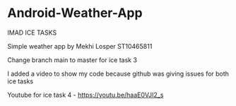 # Android-Weather-App

IMAD ICE TASKS

Simple weather app by Mekhi Losper ST10465811

Change branch main to master for ice task 3

I added a video to show my code because github was giving issues for both ice tasks 

Youtube  for ice task 4 - https://youtu.be/haaE0VJI2_s 
